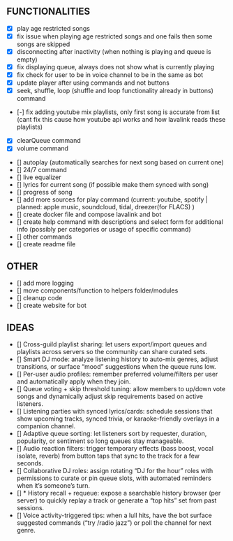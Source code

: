 ## FUNCTIONALITIES
- [x] play age restricted songs
- [x] fix issue when playing age restricted songs and one fails then some songs are skipped 
- [x] disconnecting after inactivity (when nothing is playing and queue is empty)
- [x] fix displaying queue, always does not show what is currently playing
- [x] fix check for user to be in voice channel to be in the same as bot
- [x] update player after using commands and not buttons
- [x] seek, shuffle, loop (shuffle and loop functionality already in buttons) command
- [-] fix adding youtube mix playlists, only first song is accurate from list (cant fix this cause how youtube api works and how lavalink reads these playlists)
- [x] clearQueue command
- [x] volume command
- [] autoplay (automatically searches for next song based on current one)
- [] 24/7 command
- [] live equalizer
- [] lyrics for current song (if possible make them synced with song)
- [] progress of song
- [] add more sources for play command (current: youtube, spotify | planned: apple music, soundcloud, tidal, dreezer(for FLACS) )
- [] create docker file and compose lavalink and bot
- [] create help command with descriptions and select form for additional info (possibly per categories or usage of specific command)
- [] other commands
- [] create readme file 

## OTHER
- [] add more logging
- [] move components/function to helpers folder/modules
- [] cleanup code
- [] create website for bot 

## IDEAS
- [] Cross-guild playlist sharing: let users export/import queues and playlists across servers so the community can share curated sets.
- [] Smart DJ mode: analyze listening history to auto-mix genres, adjust transitions, or surface “mood” suggestions when the queue runs low.
- [] Per-user audio profiles: remember preferred volume/filters per user and automatically apply when they join.
- [] Queue voting + skip threshold tuning: allow members to up/down vote songs and dynamically adjust skip requirements based on active listeners.
- [] Listening parties with synced lyrics/cards: schedule sessions that show upcoming tracks, synced trivia, or karaoke-friendly overlays in a companion channel.
- [] Adaptive queue sorting: let listeners sort by requester, duration, popularity, or sentiment so long queues stay manageable.
- [] Audio reaction filters: trigger temporary effects (bass boost, vocal isolate, reverb) from button taps that sync to the track for a few seconds.
- [] Collaborative DJ roles: assign rotating “DJ for the hour” roles with permissions to curate or pin queue slots, with automated reminders when it’s someone’s turn.
- [] * History recall + requeue: expose a searchable history browser (per server) to quickly replay a track or generate a “top hits” set from past sessions.
- [] Voice activity-triggered tips: when a lull hits, have the bot surface suggested commands (“try /radio jazz”) or poll the channel for next genre.
